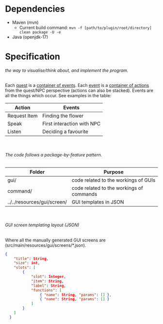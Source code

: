 # Dependencies
- Maven (mvn)
    - Current build command: ``mvn -f [path/to/plugin/root/directory] clean package -U -e``
- Java (openjdk-17)

# Specification
###### the way to visualise/think about, and implement the program.
Each <ins>quest</ins> is a <ins>container of events</ins>. Each <ins>event</ins> is a <ins>container of actions</ins> from the quest/NPC perspective (actions can also be stacked). Events are all the things which occur. See examples in the table:

| Action         | Events                                |
|----------------|---------------------------------------|
| Request Item   | Finding the flower                    |
| Speak          | First interaction with NPC            |
| Listen         | Deciding a favourite                  |

<br>

###### The code follows a package-by-feature pattern.

| Folder                      | Purpose                                  |
|-----------------------------|------------------------------------------|
| gui/                        | code related to the workings of GUIs     |
| command/                    | code related to the workings of commands |
| ../../resources/gui/screen/ | GUI templates in JSON                    |

<br>

###### GUI screen templating layout (JSON)
Where all the manually generated GUI screens are (src/main/resources/gui/screens/*.json).

```json
{
    "title": String,
    "size": int,
    "slots": [
        {
            "slot": Integer,
            "item": String,
            "label": String,
            "functions": [
                { "name": String, "params": [] },
                { "name": String, "params": [] }
            ]
        }
    ]
  }
```